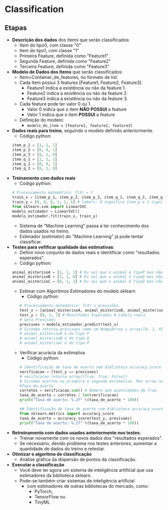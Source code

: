# Classification

## Etapas
- **Descrição dos dados** dos items que serão classificados:
    - Item do tipo0, com classe "0"
    - Item do tipo1, com classe "1"
    - Primeira Feature, definida como "Feature1"
    - Segunda Feature, definida como "Feature2"
    - Terceira Feature, definida como "Feature3"
- **Modelo de Dados dos Items** que serão classificados:
    - Item=Container_de_features, no formato de list.
    - Cada Item possui 3 features [Feature1, Feature2,  Feature3].
        - Feature1 indica a existência ou não da feature 1.
        - Feature2 indica a existência ou não da feature 2.
        - Feature3 indica a existência ou não da feature 3.
    - Cada feature pode ter valor 0 ou 1. 
        - Valor 0 indica que o item **NÃO POSSUI** a feature
        - Valor 1 indica que o item **POSSUI** a feature
    - Definição do modelo:
        - `modelo_do_item = [feature1, feature2, feature3]`
- **Dados reais para treino**, seguindo o modelo definido anteriormente.
    - Código python:
    ```python
    item_p_1 = [1, 1, 1]
    item_p_2 = [0, 0, 1]
    item_p_3 = [0, 1, 0]
    item_q_1 = [1, 1, 1]
    item_q_2 = [0, 0, 1]
    item_q_3 = [0, 1, 0]
    ```
- **Treinamento com dados reais**
    - Código python:
    ```python
    # Processamento matemático: f(X) = Y
    train_x = [item_p_1, item_p_2, item_p_3, item_q_1, item_q_2, item_q_3]
    train_y = [0, 0, 0, 1, 1, 1] # labels: 0 significa item_p e 1 significa item_q.
    from sklearn.svm import LinearSVC
    modelo_estimador = LinearSVC()
    modelo_estimador.fit(train_x, train_y)
    ```  
    - Sistema de "Machine Learning" passa a ter conhecimento dos dados usados no treino.
    - Estimador (*estimator*) do "Machine Learning" já pode tentar classificar.
- **Testes para vefificar qualidade das estimativas**:
    - Definir novo conjunto de dados reais e identificar como "resultados esperados".
    - Código python:
    ```python
    animal_misterisoA = [1, 1, 1] # Eu sei que o animal é tipoP mas não informo para aplicativo.
    animal_misterisoB = [1, 1, 0] # Eu sei que o animal é tipoQ mas não informo para aplicativo.
    animal_misterisoC = [0, 1, 1] # Eu sei que o animal é tipoQ mas não informo para aplicativo.
    ```  
    - Estimar com Algoritmos Estimadores do modelo sklearn
        - Código python:
        ```python
        # Processamento matemático: f(X) = previsões
        test_x = [animal_misterisoA, animal_misterisoB, animal_misterisoC]
        test_y = [0, 1, 1] # Resultados Esperados # Labels reais
        # Gera Previsões
        previsoes = modelo_estimador.predict(test_x)
        # Sistema retorna previsoes como um NumpyArray = array([0, 1, 0]), nos informando que:
        # animal_misterisoA é do tipo P
        # animal_misterisoB é do tipo Q
        # animal_misterisoC é do tipo P
        ```  
    - Verificar acurácia da estimativa
        - Código python:
        ```python
        # Identificação de taxa de acerto sem biblioteca accuracy_score
        verificacao = (test_y == previsoes)
        # verificacao retorna array([True, True, False])
        # Sistema acertou na primeira e segunda estimativa. Mas errou na terceira.
        #Taxa de acerto
        corretos = verificacao.sum() # Número que quantidades de True
        taxa_de_acerto = corretos / len(verificacao)
        print("Taxa de acerto: %.2f" %(taxa_de_acerto * 100))

        ## Identificação de taxa de acerto com biblioteca accuracy_score de sklearn.metrics
        from sklearn.metrics import accuracy_score
        taxa_de_acerto = accuracy_score(test_y, previsoes)
        print("Taxa de acerto: %.2f" %(taxa_de_acerto * 100))
        ```
- **Retreinamento com dados usados anteriormente nos testes**:
    - Treinar novamente com os novos dados dos "resultados esperados".
    - Se necessário, devido problema nos testes anteriores, aumentar a quantidade de dados do treino e retestar.
- **Otimizar o algoritmo de classificação**
    - Análise gráfica da dispersão de pontos da classificação.
- **Executar a classificação**
    - Você deve ter agora um sistema de inteligência artificial que usa estimadores da bibliioteca sklearn.
    - Pode-se também criar sistemas de inteligência artificial
        - com estimadores de outras bibliotecas do mercado, como:
            - PyTorch, 
            - TensorFlow ou 
            - TinyML
